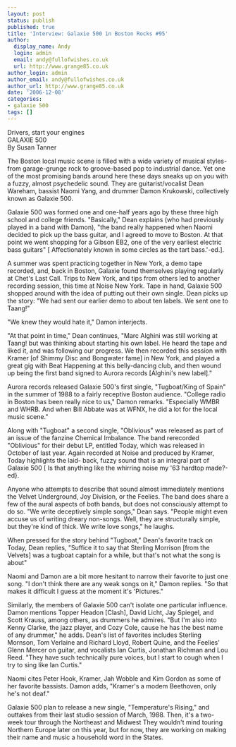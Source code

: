 ```yaml
---
layout: post
status: publish
published: true
title: 'Interview: Galaxie 500 in Boston Rocks #95'
author:
  display_name: Andy
  login: admin
  email: andy@fullofwishes.co.uk
  url: http://www.grange85.co.uk
author_login: admin
author_email: andy@fullofwishes.co.uk
author_url: http://www.grange85.co.uk
date: '2006-12-08'
categories:
- galaxie 500
tags: []
---
```

Drivers, start your engines  
GALAXIE 500  
By Susan Tanner

The Boston local music scene is filled with a wide variety of musical styles-
from garage-grunge rock to groove-based pop to industrial dance. Yet one of
the most promising bands around here these days sneaks up on you with a fuzzy,
almost psychedelic sound. They are guitarist/vocalist Dean Wareham, bassist
Naomi Yang, and drummer Damon Krukowski, collectively known as Galaxie 500.

Galaxie 500 was formed one and one-half years ago by these three high school
and college friends. "Basically," Dean explains (who had previously played in
a band with Damon), "the band really happened when Naomi decided to pick up
the bass guitar, and I agreed to move to Boston. At that point we went
shopping for a Gibson EB2, one of the very earliest electric bass guitars" [
Affectionately known in some circles as the tart bass.'-ed.].

A summer was spent practicing together in New York, a demo tape recorded, and,
back in Boston, Galaxie found themselves playing regularly at Chet's Last
Call. Trips to New York, and tips from others led to another recording
session, this time at Noise New York. Tape in hand, Galaxie 500 shopped around
with the idea of putting out their own single. Dean picks up the story: "We
had sent our earlier demo to about ten labels. We sent one to Taang!"

"We knew they would hate it," Damon interjects.

"At that point in time," Dean continues, "Marc Alghini was still working at
Taang! but was thinking about starting his own label. He heard the tape and
liked it, and was following our progress. We then recorded this session with
Kramer [of Shimmy Disc and Bongwater fame] in New York, and played a great gig
with Beat Happening at this belly-dancing club, and then wound up being the
first band signed to Aurora records [Alghini's new label]."

Aurora records released Galaxie 500's first single, "Tugboat/King of Spain" in
the summer of 1988 to a fairly receptive Boston audience. "College radio in
Boston has been really nice to us," Damon remarks. "Especially WMBR and WHRB.
And when Bill Abbate was at WFNX, he did a lot for the local music scene."

Along with "Tugboat" a second single, "Oblivious" was released as part of an
issue of the fanzine Chemical Imbalance. The band rerecorded "Oblivious" for
their debut LP, entitled Today, which was released in October of last year.
Again recorded at Noise and produced by Kramer, Today highlights the laid-
back, fuzzy sound that is an integral part of Galaxie 500 [ Is that anything
like the whirring noise my '63 hardtop made?-ed}.

Anyone who attempts to describe that sound almost immediately mentions the
Velvet Underground, Joy Division, or the Feelies. The band does share a few of
the aural aspects of both bands, but does not consciously attempt to do so.
"We write deceptively simple songs," Dean says. "People might even accuse us
of writing dreary non-songs. Well, they are structurally simple, but they're
kind of thick. We write love songs," he laughs.

When pressed for the story behind "Tugboat," Dean's favorite track on Today,
Dean replies, "Suffice it to say that Sterling Morrison [from the Velvets] was
a tugboat captain for a while, but that's not what the song is about"

Naomi and Damon are a bit more hesitant to narrow their favorite to just one
song. "I don't think there are any weak songs on it," Damon replies. "So that
makes it difficult I guess at the moment it's 'Pictures."

Similarly, the members of Galaxie 500 can't isolate one particular influence.
Damon mentions Topper Headon [Clash], David Licht, Jay Spiegel, and Scott
Krauss, among others, as drummers he admires. "But I'm also into Kenny Clarke,
the jazz player, and Cozy Cole, cause he has the best name of any drummer," he
adds. Dean's list of favorites includes Sterling Mornson, Tom Verlaine and
Richard Lloyd, Robert Quine, and the Feelies' Glenn Mercer on guitar, and
vocalists Ian Curtis, Jonathan Richman and Lou Reed. "They have such
technically pure voices, but I start to cough when I try to sing like Ian
Curtis."

Naomi cites Peter Hook, Kramer, Jah Wobble and Kim Gordon as some of her
favorite bassists. Damon adds, "Kramer's a modem Beethoven, only he's not
deaf."

Galaxie 500 plan to release a new single, "Temperature's Rising," and outtakes
from their last studio session of March, 1988. Then, it's a two-week tour
through the Northeast and Midwest They wouldn't mind touring Northern Europe
later on this year, but for now, they are working on making their name and
music a household word in the States.

